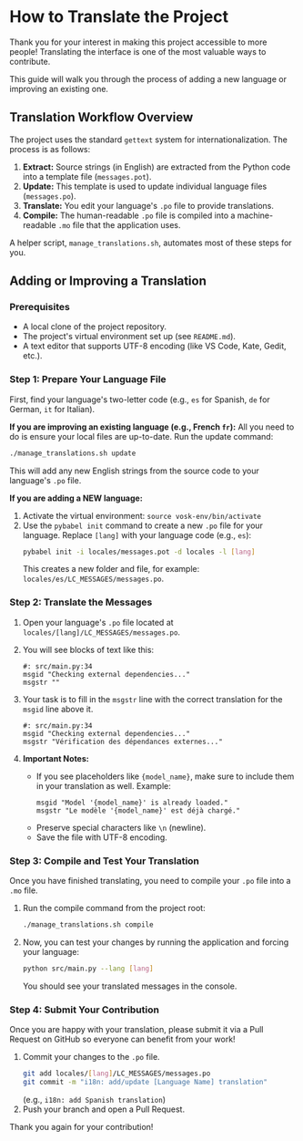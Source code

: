 # How to Translate the Project

Thank you for your interest in making this project accessible to more people! Translating the interface is one of the most valuable ways to contribute.

This guide will walk you through the process of adding a new language or improving an existing one.

## Translation Workflow Overview

The project uses the standard `gettext` system for internationalization. The process is as follows:
1.  **Extract:** Source strings (in English) are extracted from the Python code into a template file (`messages.pot`).
2.  **Update:** This template is used to update individual language files (`messages.po`).
3.  **Translate:** You edit your language's `.po` file to provide translations.
4.  **Compile:** The human-readable `.po` file is compiled into a machine-readable `.mo` file that the application uses.

A helper script, `manage_translations.sh`, automates most of these steps for you.

## Adding or Improving a Translation

### Prerequisites

-   A local clone of the project repository.
-   The project's virtual environment set up (see `README.md`).
-   A text editor that supports UTF-8 encoding (like VS Code, Kate, Gedit, etc.).

### Step 1: Prepare Your Language File

First, find your language's two-letter code (e.g., `es` for Spanish, `de` for German, `it` for Italian).

**If you are improving an existing language (e.g., French `fr`):**
All you need to do is ensure your local files are up-to-date. Run the update command:
```bash
./manage_translations.sh update 
```

This will add any new English strings from the source code to your language's `.po` file.

**If you are adding a NEW language:**
1.  Activate the virtual environment: `source vosk-env/bin/activate`
2.  Use the `pybabel init` command to create a new `.po` file for your language. Replace `[lang]` with your language code (e.g., `es`):
    ```bash
    pybabel init -i locales/messages.pot -d locales -l [lang]
    ```
    This creates a new folder and file, for example: `locales/es/LC_MESSAGES/messages.po`.

### Step 2: Translate the Messages

1.  Open your language's `.po` file located at `locales/[lang]/LC_MESSAGES/messages.po`.
2.  You will see blocks of text like this:

    ```po
    #: src/main.py:34
    msgid "Checking external dependencies..."
    msgstr ""
    ```
3.  Your task is to fill in the `msgstr` line with the correct translation for the `msgid` line above it.

    ```po
    #: src/main.py:34
    msgid "Checking external dependencies..."
    msgstr "Vérification des dépendances externes..."
    ```
4.  **Important Notes:**
    *   If you see placeholders like `{model_name}`, make sure to include them in your translation as well. Example:
        ```po
        msgid "Model '{model_name}' is already loaded."
        msgstr "Le modèle '{model_name}' est déjà chargé."
        ```
    *   Preserve special characters like `\n` (newline).
    *   Save the file with UTF-8 encoding.

### Step 3: Compile and Test Your Translation

Once you have finished translating, you need to compile your `.po` file into a `.mo` file.

1.  Run the compile command from the project root:
    ```bash
    ./manage_translations.sh compile
    ```
2.  Now, you can test your changes by running the application and forcing your language:
    ```bash
    python src/main.py --lang [lang]
    ```
    You should see your translated messages in the console.

### Step 4: Submit Your Contribution

Once you are happy with your translation, please submit it via a Pull Request on GitHub so everyone can benefit from your work!

1.  Commit your changes to the `.po` file.
    ```bash
    git add locales/[lang]/LC_MESSAGES/messages.po
    git commit -m "i18n: add/update [Language Name] translation"
    ```
    (e.g., `i18n: add Spanish translation`)
2.  Push your branch and open a Pull Request.

Thank you again for your contribution!

